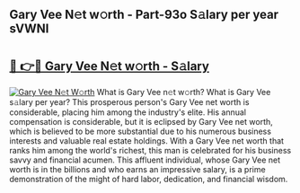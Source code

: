 ## Gary Vee N𝚎t w𝚘rth - Part-93o S𝚊lary per year sVWNI

# <h2><a href="http://gc0old.nevu.top/?p=Gary+Vee">🔗 👉🔴 Gary Vee N𝚎t w𝚘rth - S𝚊lary</a></h2>

[![Gary Vee N𝚎t W𝚘rth](https://i.imgur.com/Oavwk0R.jpeg)](http://gc0old.nevu.top/?p=Gary+Vee)
What is Gary Vee n𝚎t w𝚘rth? What is Gary Vee s𝚊lary per year?
This prosperous person's Gary Vee net worth is considerable, placing him among the industry's elite. His annual compensation is considerable, but it is eclipsed by Gary Vee net worth, which is believed to be more substantial due to his numerous business interests and valuable real estate holdings. With a Gary Vee net worth that ranks him among the world's richest, this man is celebrated for his business savvy and financial acumen. This affluent individual, whose Gary Vee net worth is in the billions and who earns an impressive salary, is a prime demonstration of the might of hard labor, dedication, and financial wisdom.
